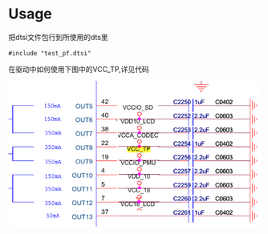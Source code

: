 # Usage

把dtsi文件包行到所使用的dts里

	#include "test_pf.dtsi"

在驱动中如何使用下图中的VCC_TP,详见代码

![VCC_TP](./VCC_TP.png)
